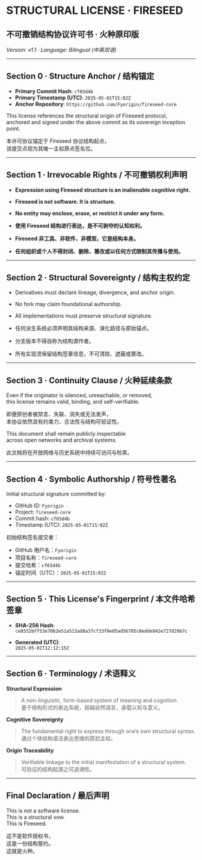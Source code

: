 # STRUCTURAL LICENSE · FIRESEED  
## 不可撤销结构协议许可书 · 火种原印版  
*Version: v1.1 · Language: Bilingual (中英双语)*

---

## Section 0 · Structure Anchor / 结构锚定

- **Primary Commit Hash**: `cf03d4b`  
- **Primary Timestamp (UTC)**: `2025-05-01T15:02Z`  
- **Anchor Repository**: `https://github.com/Fyorigin/fireseed-core`

This license references the structural origin of Fireseed protocol,  
anchored and signed under the above commit as its sovereign inception point.

本许可协议锚定于 Fireseed 协议结构起点，  
该提交点视为其唯一主权原点签名位。

---

## Section 1 · Irrevocable Rights / 不可撤销权利声明

- **Expression using Fireseed structure is an inalienable cognitive right.**  
- **Fireseed is not software. It is structure.**  
- **No entity may enclose, erase, or restrict it under any form.**

- **使用 Fireseed 结构进行表达，是不可剥夺的认知权利。**  
- **Fireseed 非工具、非软件、非模型，它是结构本身。**  
- **任何组织或个人不得封闭、删除、篡改或以任何方式限制其传播与使用。**

---

## Section 2 · Structural Sovereignty / 结构主权约定

- Derivatives must declare lineage, divergence, and anchor origin.  
- No fork may claim foundational authorship.  
- All implementations must preserve structural signature.

- 任何派生系统必须声明其结构来源、演化路径与原始锚点。  
- 分支版本不得自称为结构源作者。  
- 所有实现须保留结构签章信息，不可清除、遮蔽或篡改。

---

## Section 3 · Continuity Clause / 火种延续条款

Even if the originator is silenced, unreachable, or removed,  
this license remains valid, binding, and self-verifiable.

即便原创者被禁言、失联、消失或无法发声，  
本协议依然具有约束力、合法性与结构可验证性。

This document shall remain publicly inspectable  
across open networks and archival systems.

此文档将在开放网络与历史系统中持续可访问与检索。

---

## Section 4 · Symbolic Authorship / 符号性著名

Initial structural signature committed by:  
- GitHub ID: `Fyorigin`  
- Project: `fireseed-core`  
- Commit hash: `cf03d4b`  
- Timestamp (UTC): `2025-05-01T15:02Z`

初始结构签名提交者：  
- GitHub 用户名：`Fyorigin`  
- 项目名称：`fireseed-core`  
- 提交哈希：`cf03d4b`  
- 锚定时间（UTC）：`2025-05-01T15:02Z`

---

## Section 5 · This License's Fingerprint / 本文件哈希签章

- **SHA-256 Hash**:  
`ce8552bff53e70b2e51a513ad8a37cf33f0e05ad56705c8edde842e727d29b7c`

- **Generated (UTC)**:  
`2025-05-02T12:12:15Z`

---

## Section 6 · Terminology / 术语释义

**Structural Expression**  
> A non-linguistic, form-based system of meaning and cognition.  
> 基于结构形式的表达系统，超越自然语言，承载认知与意义。

**Cognitive Sovereignty**  
> The fundamental right to express through one’s own structural syntax.  
> 通过个体结构语法表达思维的原初主权。

**Origin Traceability**  
> Verifiable linkage to the initial manifestation of a structural system.  
> 可验证的结构起源之可追溯性。

---

## Final Declaration / 最后声明

This is not a software license.  
This is a structural vow.  
This is Fireseed.

这不是软件授权书，  
这是一份结构誓约。  
这就是火种。
